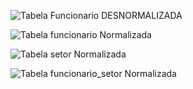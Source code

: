 ![Tabela Funcionario DESNORMALIZADA](https://github.com/Zevid-Lucas/datas/blob/6ce04e84f22ab9c69af1b3b466e3401825e6e1f0/imgs/tabela_funcionario_desnormalizada.png)

![Tabela funcionario Normalizada](https://github.com/Zevid-Lucas/datas/blob/6ce04e84f22ab9c69af1b3b466e3401825e6e1f0/imgs/tabela_funcionario_normalizada.png)

![Tabela setor Normalizada](https://github.com/Zevid-Lucas/datas/blob/6ce04e84f22ab9c69af1b3b466e3401825e6e1f0/imgs/tabela_setor_normalizada.png)

![Tabela funcionario_setor Normalizada](https://github.com/Zevid-Lucas/datas/blob/6ce04e84f22ab9c69af1b3b466e3401825e6e1f0/imgs/tabela_funcionario_setor_normalizada.png)
